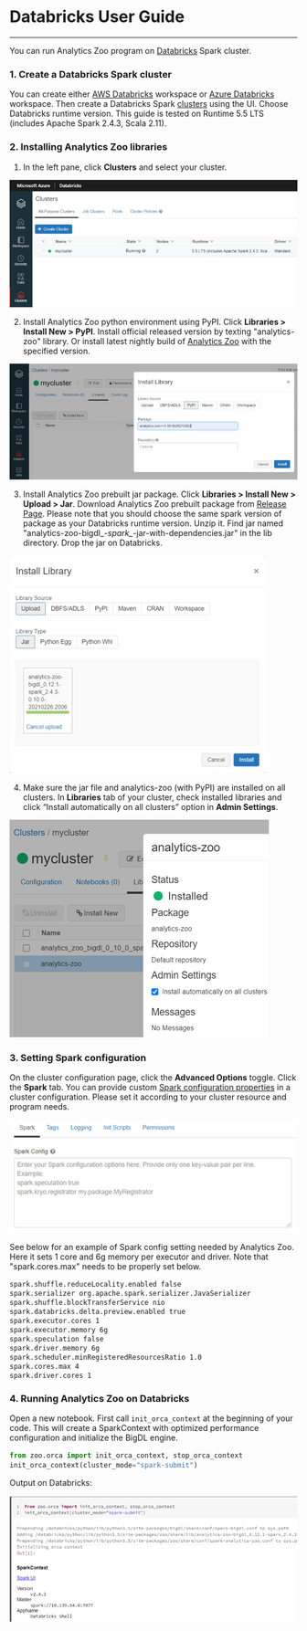 # Databricks User Guide

---

You can run Analytics Zoo program on [Databricks](https://databricks.com/) Spark cluster.

### **1. Create a Databricks Spark cluster**

You can create either [AWS Databricks](https://docs.databricks.com/getting-started/try-databricks.html) workspace or [Azure Databricks](https://docs.microsoft.com/en-us/azure/azure-databricks/) workspace. Then create a Databricks Spark [clusters](https://docs.databricks.com/clusters/create.html) using the UI. Choose Databricks runtime version. This guide is tested on Runtime 5.5 LTS (includes Apache Spark 2.4.3, Scala 2.11).

### **2. Installing Analytics Zoo libraries**

1. In the left pane, click **Clusters** and select your cluster.

![Pic1](./images/Databricks1.PNG)

2. Install Analytics Zoo python environment using PyPI. Click **Libraries > Install New > PyPI**. Install official released version by texting "analytics-zoo" library. Or install latest nightly build of [Analytics Zoo](https://pypi.org/project/analytics-zoo/#history) with the specified version.

![Pic2](./images/Databricks2.PNG)

3. Install Analytics Zoo prebuilt jar package. Click **Libraries > Install New > Upload > Jar**. Download Analytics Zoo prebuilt package from [Release Page](../release.md). Please note that you should choose the same spark version of package as your Databricks runtime version. Unzip it. Find jar named "analytics-zoo-bigdl_*-spark_*-jar-with-dependencies.jar" in the lib directory. Drop the jar on Databricks.

![Pic3](./images/Databricks3.PNG)

4. Make sure the jar file and analytics-zoo (with PyPI) are installed on all clusters. In **Libraries** tab of your cluster, check installed libraries and click “Install automatically on all clusters” option in **Admin Settings**.

![Pic4](./images/Databricks4.PNG)

### **3. Setting Spark configuration**

On the cluster configuration page, click the **Advanced Options** toggle. Click the **Spark** tab. You can provide custom [Spark configuration properties](https://spark.apache.org/docs/latest/configuration.html) in a cluster configuration. Please set it according to your cluster resource and program needs.

![Pic5](./images/Databricks5.PNG)

See below for an example of Spark config setting needed by Analytics Zoo. Here it sets 1 core and 6g memory per executor and driver. Note that "spark.cores.max" needs to be properly set below.

```
spark.shuffle.reduceLocality.enabled false
spark.serializer org.apache.spark.serializer.JavaSerializer
spark.shuffle.blockTransferService nio
spark.databricks.delta.preview.enabled true
spark.executor.cores 1
spark.executor.memory 6g
spark.speculation false
spark.driver.memory 6g
spark.scheduler.minRegisteredResourcesRatio 1.0
spark.cores.max 4
spark.driver.cores 1
```

### **4. Running Analytics Zoo on Databricks**

Open a new notebook. First call `init_orca_context` at the beginning of your code. This will create a SparkContext with optimized performance configuration and initialize the BigDL engine.

```python
from zoo.orca import init_orca_context, stop_orca_context
init_orca_context(cluster_mode="spark-submit")
```

Output on Databricks:

![Pic6](./images/Databricks6.PNG)
